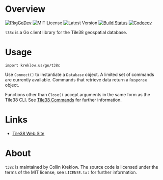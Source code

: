 # Overview
[![PkgGoDev](https://pkg.go.dev/badge/kreklow.us/go/t38c)](https://pkg.go.dev/kreklow.us/go/t38c)
![MIT License](https://img.shields.io/github/license/cjkreklow/t38c.svg)
![Latest Version](https://img.shields.io/github/tag/cjkreklow/t38c.svg)
[![Build Status](https://www.travis-ci.org/cjkreklow/t38c.svg?branch=main)](https://www.travis-ci.org/cjkreklow/t38c)
[![Codecov](https://codecov.io/gh/cjkreklow/t38c/branch/main/graph/badge.svg)](https://codecov.io/gh/cjkreklow/t38c)

`t38c` is a Go client library for the Tile38 geospatial database.

# Usage

`import kreklow.us/go/t38c`

Use `Connect()` to instantiate a `Database` object. A limited set of
commands are currently available. Commands that retrieve data return a
`Response` object.

Functions other than `Close()` accept arguments in the same form as the
Tile38 CLI. See [Tile38 Commands](https://tile38.com/commands/) for further
information.

# Links
 * [Tile38 Web Site](https://tile38.com/)

# About
`t38c` is maintained by Collin Kreklow. The source code is licensed under
the terms of the MIT license, see `LICENSE.txt` for further information.
